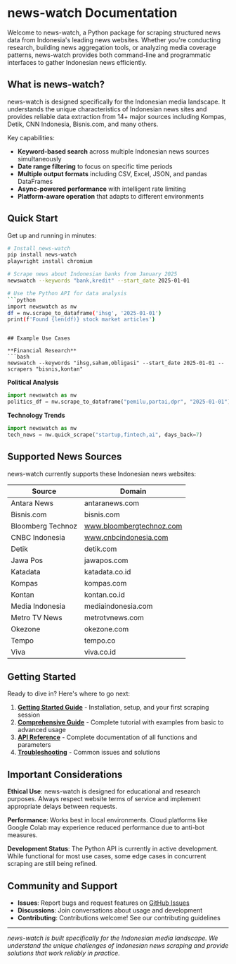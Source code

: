 # news-watch Documentation

Welcome to news-watch, a Python package for scraping structured news data from Indonesia's leading news websites. Whether you're conducting research, building news aggregation tools, or analyzing media coverage patterns, news-watch provides both command-line and programmatic interfaces to gather Indonesian news efficiently.

## What is news-watch?

news-watch is designed specifically for the Indonesian media landscape. It understands the unique characteristics of Indonesian news sites and provides reliable data extraction from 14+ major sources including Kompas, Detik, CNN Indonesia, Bisnis.com, and many others.

Key capabilities:
- **Keyword-based search** across multiple Indonesian news sources simultaneously
- **Date range filtering** to focus on specific time periods
- **Multiple output formats** including CSV, Excel, JSON, and pandas DataFrames
- **Async-powered performance** with intelligent rate limiting
- **Platform-aware operation** that adapts to different environments

## Quick Start

Get up and running in minutes:

```bash
# Install news-watch
pip install news-watch
playwright install chromium

# Scrape news about Indonesian banks from January 2025
newswatch --keywords "bank,kredit" --start_date 2025-01-01

# Use the Python API for data analysis
```python
import newswatch as nw
df = nw.scrape_to_dataframe('ihsg', '2025-01-01')
print(f'Found {len(df)} stock market articles')
```
```

## Example Use Cases

**Financial Research**
```bash
newswatch --keywords "ihsg,saham,obligasi" --start_date 2025-01-01 --scrapers "bisnis,kontan"
```

**Political Analysis**
```python
import newswatch as nw
politics_df = nw.scrape_to_dataframe("pemilu,partai,dpr", "2025-01-01")
```

**Technology Trends**
```python
import newswatch as nw
tech_news = nw.quick_scrape("startup,fintech,ai", days_back=7)
```

## Supported News Sources

news-watch currently supports these Indonesian news websites:

| Source | Domain |
|--------|--------|
| Antara News | antaranews.com |
| Bisnis.com | bisnis.com |
| Bloomberg Technoz | www.bloombergtechnoz.com |
| CNBC Indonesia | www.cnbcindonesia.com |
| Detik | detik.com |
| Jawa Pos | jawapos.com |
| Katadata | katadata.co.id |
| Kompas | kompas.com |
| Kontan | kontan.co.id |
| Media Indonesia | mediaindonesia.com |
| Metro TV News | metrotvnews.com |
| Okezone | okezone.com |
| Tempo | tempo.co |
| Viva | viva.co.id |

## Getting Started

Ready to dive in? Here's where to go next:

1. **[Getting Started Guide](getting-started.md)** - Installation, setup, and your first scraping session
2. **[Comprehensive Guide](comprehensive-guide.md)** - Complete tutorial with examples from basic to advanced usage
3. **[API Reference](api-reference.md)** - Complete documentation of all functions and parameters
4. **[Troubleshooting](troubleshooting.md)** - Common issues and solutions

## Important Considerations

**Ethical Use**: news-watch is designed for educational and research purposes. Always respect website terms of service and implement appropriate delays between requests.

**Performance**: Works best in local environments. Cloud platforms like Google Colab may experience reduced performance due to anti-bot measures.

**Development Status**: The Python API is currently in active development. While functional for most use cases, some edge cases in concurrent scraping are still being refined.

## Community and Support

- **Issues**: Report bugs and request features on [GitHub Issues](https://github.com/okkymabruri/news-watch/issues)
- **Discussions**: Join conversations about usage and development
- **Contributing**: Contributions welcome! See our contributing guidelines

---

*news-watch is built specifically for the Indonesian media landscape. We understand the unique challenges of Indonesian news scraping and provide solutions that work reliably in practice.*